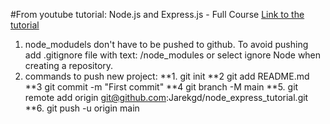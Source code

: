 #From youtube tutorial: Node.js and Express.js - Full Course 
[Link to the tutorial](https://www.youtube.com/watch?v=Oe421EPjeBE&t=3990s "Node.js and Express.js - Full Course ")

1. node_modudels don't have to be pushed to github. To avoid pushing add .gitignore file with text: /node_modules or select ignore Node when creating a repository.
2. commands to push new project:
  **1. git init
  **2 git add README.md
  **3 git commit -m "First commit"
  **4 git branch -M main
  **5. git remote add origin git@github.com:Jarekgd/node_express_tutorial.git
  **6. git push -u origin main
